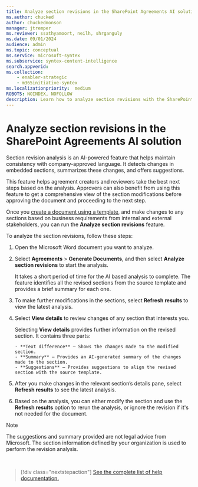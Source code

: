 ```yaml
---
title: Analyze section revisions in the SharePoint Agreements AI solution
ms.author: chucked
author: chuckedmonson
manager: jtremper
ms.reviewer: ssathyamoort, neilh, shrganguly
ms.date: 09/01/2024
audience: admin
ms.topic: conceptual
ms.service: microsoft-syntex
ms.subservice: syntex-content-intelligence
search.appverid: 
ms.collection: 
    - enabler-strategic
    - m365initiative-syntex
ms.localizationpriority:  medium
ROBOTS: NOINDEX, NOFOLLOW
description: Learn how to analyze section revisions with the SharePoint Agreements AI solution.
---
```


# Analyze section revisions in the SharePoint Agreements AI solution

Section revision analysis is an AI-powered feature that helps maintain consistency with company-approved language. It detects changes in embedded sections, summarizes these changes, and offers suggestions.

This feature helps agreement creators and reviewers take the best next steps based on the analysis. Approvers can also benefit from using this feature to get a comprehensive view of the section modifications before approving the document and proceeding to the next step.

Once you [create a document using a template](agreements-create-template.md), and make changes to any sections based on business requirements from internal and external stakeholders, you can run the **Analyze section revisions** feature.

To analyze the section revisions, follow these steps:

1. Open the Microsoft Word document you want to analyze.

2. Select **Agreements** > **Generate Documents**, and then select **Analyze section revisions** to start the analysis.

    It takes a short period of time for the AI based analysis to complete. The feature  identifies all the revised sections from the source template and provides a brief summary for each one.

3. To make further modifications in the sections, select **Refresh results** to view the latest analysis.

4. Select **View details** to review changes of any section that interests you.

    Selecting **View details** provides further information on the revised section. It contains three parts:

       - **Text difference** – Shows the changes made to the modified section.
       - **Summary** – Provides an AI-generated summary of the changes made to the section.
       - **Suggestions** – Provides suggestions to align the revised section with the source template.

5. After you make changes in the relevant section’s details pane, select **Refresh results** to see the latest analysis.

6. Based on the analysis, you can either modify the section and use the **Refresh results** option to rerun the analysis, or ignore the revision if it's not needed for the document.

> [!NOTE]
>The suggestions and summary provided are not legal advice from Microsoft. The section information defined by your organization is used to perform the revision analysis.

<br>

> [!div class="nextstepaction"]
> [See the complete list of help documentation.](agreements-overview.md#help-documentation)